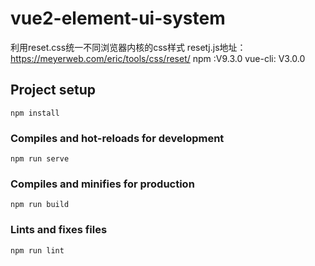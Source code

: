 # vue2-element-ui-system
利用reset.css统一不同浏览器内核的css样式 
resetj.js地址：https://meyerweb.com/eric/tools/css/reset/
npm :V9.3.0
vue-cli: V3.0.0

## Project setup
```
npm install
```

### Compiles and hot-reloads for development
```
npm run serve
```

### Compiles and minifies for production
```
npm run build
```

### Lints and fixes files
```
npm run lint
```
